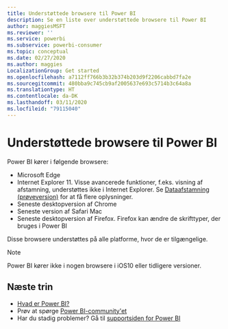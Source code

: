 ```yaml
---
title: Understøttede browsere til Power BI
description: Se en liste over understøttede browsere til Power BI
author: maggiesMSFT
ms.reviewer: ''
ms.service: powerbi
ms.subservice: powerbi-consumer
ms.topic: conceptual
ms.date: 02/27/2020
ms.author: maggies
LocalizationGroup: Get started
ms.openlocfilehash: a7112ff766b3b32b374b203d9f2206cabbd7fa2e
ms.sourcegitcommit: 480bba9c745cb9af2005637e693c5714b3c64a8a
ms.translationtype: HT
ms.contentlocale: da-DK
ms.lasthandoff: 03/11/2020
ms.locfileid: "79115040"
---
```

# <a name="supported-browsers-for-power-bi"></a>Understøttede browsere til Power BI
Power BI kører i følgende browsere:

- Microsoft Edge
- Internet Explorer 11. Visse avancerede funktioner, f.eks. visning af afstamning, understøttes ikke i Internet Explorer. Se [Dataafstamning (prøveversion)](collaborate-share/service-data-lineage.md) for at få flere oplysninger.
- Seneste desktopversion af Chrome
- Seneste version af Safari Mac
- Seneste desktopversion af Firefox. Firefox kan ændre de skrifttyper, der bruges i Power BI 

Disse browsere understøttes på alle platforme, hvor de er tilgængelige.

> [!NOTE]
> Power BI kører ikke i nogen browsere i iOS10 eller tidligere versioner.

## <a name="next-steps"></a>Næste trin
* [Hvad er Power BI?](power-bi-overview.md)
* Prøv at spørge [Power BI-community'et](https://community.powerbi.com/)
* Har du stadig problemer? Gå til [supportsiden for Power BI](https://powerbi.microsoft.com/support/)

